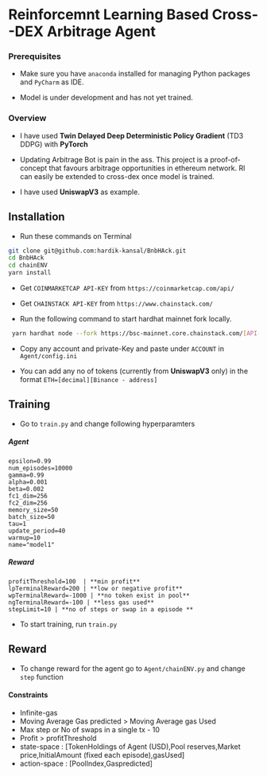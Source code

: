 
# Reinforcemnt Learning Based Cross--DEX Arbitrage Agent


### Prerequisites

- Make sure you have `anaconda` installed for managing Python packages and `PyCharm` as IDE.
 
- Model is under development and has not yet trained.

 
### Overview  


- I have used **Twin Delayed Deep Deterministic Policy Gradient** (TD3 DDPG) with **PyTorch**
  
- Updating Arbitrage Bot is pain in the ass. This project is a proof-of-concept that favours arbitrage opportunities in ethereum network. Rl can easily be extended to cross-dex once model is trained.
- I have used **UniswapV3** as example.
 



## Installation

- Run these commands on Terminal

```bash
git clone git@github.com:hardik-kansal/BnbHAck.git
cd BnbHAck
cd chainENV 
yarn install
```

- Get `COINMARKETCAP API-KEY` from `https://coinmarketcap.com/api/`  
  
- Get `CHAINSTACK API-KEY` from `https://www.chainstack.com/`


- Run the following command to start hardhat mainnet fork locally.
  
```bash
 yarn hardhat node --fork https://bsc-mainnet.core.chainstack.com/[API-KEY]
```



- Copy any account and private-Key and paste under `ACCOUNT` in `Agent/config.ini`

- You can add any no of tokens (currently from **UniswapV3** only) in the format `ETH=[decimal][Binance - address]`





## Training

- Go to `train.py` and change following hyperparamters

##### Agent

```
epsilon=0.99  
num_episodes=10000
gamma=0.99
alpha=0.001
beta=0.002
fc1_dim=256
fc2_dim=256
memory_size=50
batch_size=50
tau=1
update_period=40
warmup=10
name="model1"
```



##### Reward

```
profitThreshold=100  | **min profit**
lpTerminalReward=200 | **low or negative profit**
wpTerminalReward=-1000 | **no token exist in pool**
ngTerminalReward=-100 | **less gas used**
stepLimit=10 | **no of steps or swap in a episode **
```

- To start training, run `train.py`




## Reward 

- To change reward for the agent go to `Agent/chainENV.py` and change `step` function

  
#### Constraints
- Infinite-gas
- Moving Average Gas predicted > Moving Average gas Used
- Max step or No of swaps in a single tx - 10
- Profit > profitThreshold
- state-space :  [TokenHoldings of Agent (USD),Pool reserves,Market price,InitialAmount (fixed each episode),gasUsed]
- action-space : [PoolIndex,Gaspredicted]
